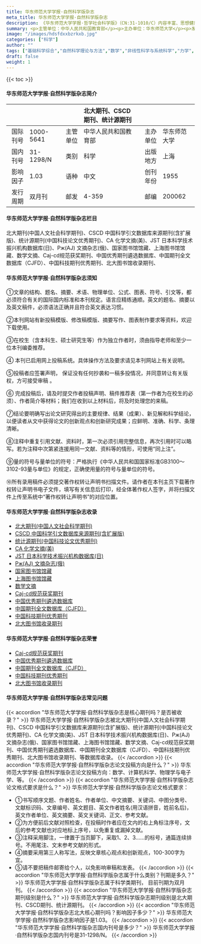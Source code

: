 ```yaml
---
title: 华东师范大学学报·自然科学版杂志
meta_title: 华东师范大学学报·自然科学版杂志
description: 《华东师范大学学报·哲学社会科学版》（CN:31-1010/C）内容丰富、思想健康，1953年创刊，目前以双月刊形式发行，刊物一向重视推进学术对话与学术创新，致力于搭建跨学科交流平台，杂志对外积极扩大宣传，致力于提高杂志质量与影响。该期刊以反映华东师范大学及国内外自然科学研究成果为主，涵盖了数学、物理、化学、生命科学、信息科学等多个自然科学领域。 《华东师范大学学报·自然科学版》以高水平的学术论文和具有创新性的研究报告为主要发表内容，旨在推动中国自然科学的发展，促进国内外学术交流。该期刊具有较高的影响因子和被引频次，在国内外学术界享有良好的声誉。该期刊的编辑团队由来自华东师范大学及国内外其他知名高校的专家学者组成，他们具有丰富的学术经验和编辑能力，致力于提高期刊的学术质量和影响力。期刊编辑部与国内外众多高校和研究机构建立了紧密的合作关系，为期刊的快速发展提供了有力支持。 近年来，《华东师范大学学报·自然科学版》在保持传统优势的同时，不断探索创新，推出了一系列特色栏目和专题研究。这些栏目涵盖了当前自然科学研究的热点问题和技术前沿，为读者提供了更加丰富和深入的学术资料。此外，还积极开展国际合作与交流，吸引了越来越多的国际优秀稿件和海外专家参与该刊的编辑工作。这不仅提高了期刊的国际化程度，也进一步扩大了该期刊在国际学术界的影响力。
summary: <p>主管单位：中华人民共和国教育部</p><p>主办单位：华东师范大学</p><p>发行级别：北大期刊、CSCD期刊、统计源期刊</p><p>发行周期：双月刊</p>
image: "/images/hdsfdxxbzrkxb.jpg"
categories: ["科学"]
author: ""
tags: ["基础科学综合","自然科学理论与方法","数学","非线性科学与系统科学","力学","物理学","生物学","天文学","自然地理学测绘学","气象学","海洋学","地质学","地球物理学","资源科学",]
draft: false
weight: 1
---
```


{{< toc >}}

#### 华东师范大学学报·自然科学版杂志简介
|               |                               |               | 北大期刊、CSCD期刊、统计源期刊        |               |                           |
| ------------: | :---------------------------- | ------------: | :---------------------------- | ------------: | :------------------------ |
| 国际刊号      | 1000-5641   | 主管单位      | 中华人民共和国教育部     | 主办单位      | 华东师范大学     |
| 国内刊号      | 31-1298/N        | 类别          | 科学       | 出版地方      | 上海           |
| 影响因子      | 1.03        | 语种          | 中文             | 创刊年份      | 1955    |
| 发行周期      | 双月刊    | 邮发          | 4-359              | 邮编          | 200062      |

#### 华东师范大学学报·自然科学版杂志栏目
<span>北大期刊(中国人文社会科学期刊)</span>、<span>CSCD 中国科学引文数据库来源期刊(含扩展版)</span>、<span>统计源期刊(中国科技论文优秀期刊)</span>、<span>CA 化学文摘(美)</span>、<span>JST 日本科学技术振兴机构数据库(日)</span>、<span>Pж(AJ) 文摘杂志(俄)</span>、<span>国家图书馆馆藏</span>、<span>上海图书馆馆藏</span>、<span>数学文摘</span>、<span>Caj-cd规范获奖期刊</span>、<span>中国优秀期刊遴选数据库</span>、<span>中国期刊全文数据库（CJFD）</span>、<span>中国科技期刊优秀期刊</span>、<span>北大图书馆收录期刊</span>、

#### 华东师范大学学报·自然科学版杂志须知
<p><p>
	①文章的结构、题名、摘要、术语、物理单位、公式、图表、符号、引文等，都必须符合有关的国际国内标准和本刊规定。语言应精练通顺。英文的题名、摘要以及英文稿件，必须语法正确并且符合英文表达习惯。
</p><p>
	②本刊网站有新投稿模版、修改稿模版、摘要写作、图表制作要求等资料，欢迎下载使用。
</p><p>
	③在校生（含本科生、硕士研究生等）作为独立作者时，须由指导老师和至少一位本刊编委推荐。
</p><p>
	④ 本刊已启用网上投稿系统。具体操作方法及要求请见本刊网站上有关说明。
</p><p>
	⑤投稿者应签署声明， 保证没有任何抄袭和一稿多投情况，并同意转让有关版权，方可接受审稿 。
</p><p>
	⑥ 完成投稿后，请及时提交作者投稿声明、稿件推荐表（第一作者为在校生的必须）、作者简介等材料；我们在收到以上材料后，将及时处理您的来稿。
</p><p>
	⑦结论要明确写出论文研究得出的主要规律、结果（成果）、新见解和科学结论，以便读者从文中获得论文的创新观点和创新研究成果；应鲜明、准确、科学、条理清晰。
</p><p>
	⑧注释中重复引用文献、资料时，第一次必须引用完整信息，再次引用时可以略写。若为注释中次第紧连援用同一文献、资料等的情形，可使用“同上注”。
</p><p>
	⑨量的符号与量单位的符号：严格执行《中华人民共和国国家标准GB3100～3102-93量与单位》的规定，正确使用量的符号与量单位的符号。
</p><p>
	⑩所有录用稿件必须提交著作权转让声明书扫描文件。请作者在本刊主页下载著作权转让声明书电子文件，填写有关信息后打印，经全体著作权人签字，并将扫描文件上传至系统中“著作权转让声明书”的对应位置。
</p></p>


#### 华东师范大学学报·自然科学版杂志收录
<ul>
    <li class="inline-block">
        <a class="bg-theme-light hover:bg-primary dark:bg-darkmode-theme-light dark:hover:bg-darkmode-primary dark:hover:text-dark m-1 block rounded px-3 py-1 hover:text-white" href="#华东师范大学学报·自然科学版杂志收录">
        北大期刊(中国人文社会科学期刊)
        </a>
    </li>
    <li class="inline-block">
        <a class="bg-theme-light hover:bg-primary dark:bg-darkmode-theme-light dark:hover:bg-darkmode-primary dark:hover:text-dark m-1 block rounded px-3 py-1 hover:text-white" href="#华东师范大学学报·自然科学版杂志收录">
        CSCD 中国科学引文数据库来源期刊(含扩展版)
        </a>
    </li>
    <li class="inline-block">
        <a class="bg-theme-light hover:bg-primary dark:bg-darkmode-theme-light dark:hover:bg-darkmode-primary dark:hover:text-dark m-1 block rounded px-3 py-1 hover:text-white" href="#华东师范大学学报·自然科学版杂志收录">
        统计源期刊(中国科技论文优秀期刊)
        </a>
    </li>
    <li class="inline-block">
        <a class="bg-theme-light hover:bg-primary dark:bg-darkmode-theme-light dark:hover:bg-darkmode-primary dark:hover:text-dark m-1 block rounded px-3 py-1 hover:text-white" href="#华东师范大学学报·自然科学版杂志收录">
        CA 化学文摘(美)
        </a>
    </li>
    <li class="inline-block">
        <a class="bg-theme-light hover:bg-primary dark:bg-darkmode-theme-light dark:hover:bg-darkmode-primary dark:hover:text-dark m-1 block rounded px-3 py-1 hover:text-white" href="#华东师范大学学报·自然科学版杂志收录">
        JST 日本科学技术振兴机构数据库(日)
        </a>
    </li>
    <li class="inline-block">
        <a class="bg-theme-light hover:bg-primary dark:bg-darkmode-theme-light dark:hover:bg-darkmode-primary dark:hover:text-dark m-1 block rounded px-3 py-1 hover:text-white" href="#华东师范大学学报·自然科学版杂志收录">
        Pж(AJ) 文摘杂志(俄)
        </a>
    </li>
    <li class="inline-block">
        <a class="bg-theme-light hover:bg-primary dark:bg-darkmode-theme-light dark:hover:bg-darkmode-primary dark:hover:text-dark m-1 block rounded px-3 py-1 hover:text-white" href="#华东师范大学学报·自然科学版杂志收录">
        国家图书馆馆藏
        </a>
    </li>
    <li class="inline-block">
        <a class="bg-theme-light hover:bg-primary dark:bg-darkmode-theme-light dark:hover:bg-darkmode-primary dark:hover:text-dark m-1 block rounded px-3 py-1 hover:text-white" href="#华东师范大学学报·自然科学版杂志收录">
        上海图书馆馆藏
        </a>
    </li>
    <li class="inline-block">
        <a class="bg-theme-light hover:bg-primary dark:bg-darkmode-theme-light dark:hover:bg-darkmode-primary dark:hover:text-dark m-1 block rounded px-3 py-1 hover:text-white" href="#华东师范大学学报·自然科学版杂志收录">
        数学文摘
        </a>
    </li>
    <li class="inline-block">
        <a class="bg-theme-light hover:bg-primary dark:bg-darkmode-theme-light dark:hover:bg-darkmode-primary dark:hover:text-dark m-1 block rounded px-3 py-1 hover:text-white" href="#华东师范大学学报·自然科学版杂志收录">
        Caj-cd规范获奖期刊
        </a>
    </li>
    <li class="inline-block">
        <a class="bg-theme-light hover:bg-primary dark:bg-darkmode-theme-light dark:hover:bg-darkmode-primary dark:hover:text-dark m-1 block rounded px-3 py-1 hover:text-white" href="#华东师范大学学报·自然科学版杂志收录">
        中国优秀期刊遴选数据库
        </a>
    </li>
    <li class="inline-block">
        <a class="bg-theme-light hover:bg-primary dark:bg-darkmode-theme-light dark:hover:bg-darkmode-primary dark:hover:text-dark m-1 block rounded px-3 py-1 hover:text-white" href="#华东师范大学学报·自然科学版杂志收录">
        中国期刊全文数据库（CJFD）
        </a>
    </li>
    <li class="inline-block">
        <a class="bg-theme-light hover:bg-primary dark:bg-darkmode-theme-light dark:hover:bg-darkmode-primary dark:hover:text-dark m-1 block rounded px-3 py-1 hover:text-white" href="#华东师范大学学报·自然科学版杂志收录">
        中国科技期刊优秀期刊
        </a>
    </li>
    <li class="inline-block">
        <a class="bg-theme-light hover:bg-primary dark:bg-darkmode-theme-light dark:hover:bg-darkmode-primary dark:hover:text-dark m-1 block rounded px-3 py-1 hover:text-white" href="#华东师范大学学报·自然科学版杂志收录">
        北大图书馆收录期刊
        </a>
    </li>
</ul>



#### 华东师范大学学报·自然科学版杂志荣誉
<ul>
    <li class="inline-block">
        <a class="bg-theme-light hover:bg-primary dark:bg-darkmode-theme-light dark:hover:bg-darkmode-primary dark:hover:text-dark m-1 block rounded px-3 py-1 hover:text-white" href="#华东师范大学学报·自然科学版杂志荣誉">
        Caj-cd规范获奖期刊
        </a>
    </li>
    <li class="inline-block">
        <a class="bg-theme-light hover:bg-primary dark:bg-darkmode-theme-light dark:hover:bg-darkmode-primary dark:hover:text-dark m-1 block rounded px-3 py-1 hover:text-white" href="#华东师范大学学报·自然科学版杂志荣誉">
        中国优秀期刊遴选数据库
        </a>
    </li>
    <li class="inline-block">
        <a class="bg-theme-light hover:bg-primary dark:bg-darkmode-theme-light dark:hover:bg-darkmode-primary dark:hover:text-dark m-1 block rounded px-3 py-1 hover:text-white" href="#华东师范大学学报·自然科学版杂志荣誉">
        中国期刊全文数据库（CJFD）
        </a>
    </li>
    <li class="inline-block">
        <a class="bg-theme-light hover:bg-primary dark:bg-darkmode-theme-light dark:hover:bg-darkmode-primary dark:hover:text-dark m-1 block rounded px-3 py-1 hover:text-white" href="#华东师范大学学报·自然科学版杂志荣誉">
        中国科技期刊优秀期刊
        </a>
    </li>
    <li class="inline-block">
        <a class="bg-theme-light hover:bg-primary dark:bg-darkmode-theme-light dark:hover:bg-darkmode-primary dark:hover:text-dark m-1 block rounded px-3 py-1 hover:text-white" href="#华东师范大学学报·自然科学版杂志荣誉">
        北大图书馆收录期刊
        </a>
    </li>
</ul>












#### 华东师范大学学报·自然科学版杂志常见问题
{{< accordion "华东师范大学学报·自然科学版杂志是核心期刊吗？是否被收录？" >}}
华东师范大学学报·自然科学版杂志被北大期刊(中国人文社会科学期刊)、CSCD 中国科学引文数据库来源期刊(含扩展版)、统计源期刊(中国科技论文优秀期刊)、CA 化学文摘(美)、JST 日本科学技术振兴机构数据库(日)、Pж(AJ) 文摘杂志(俄)、国家图书馆馆藏、上海图书馆馆藏、数学文摘、Caj-cd规范获奖期刊、中国优秀期刊遴选数据库、中国期刊全文数据库（CJFD）、中国科技期刊优秀期刊、北大图书馆收录期刊、等数据库收录。
{{< /accordion >}}
{{< accordion "华东师范大学学报·自然科学版杂志论文投稿方向是什么？" >}}
华东师范大学学报·自然科学版杂志论文投稿方向：数学、计算机科学、物理学与电子学、等。
{{< /accordion >}}
{{< accordion "华东师范大学学报·自然科学版杂志论文格式要求是什么？" >}}
华东师范大学学报·自然科学版杂志论文格式要求：
- ①书写顺序文题、作者姓名、作者单位、中文摘要、关键词、中图分类号、文献标识码、文章编号、英文题目、英文作者姓名(用汉语拼音，姓前名后)，英文作者单位、英文摘要、英文关键词、正文、参考文献。
- ②为方便前后文献对照检查，在投稿时作者应在文内的右上角标注序号，文后的参考文献也对应地标上序号，以免重复或漏掉文献。
- ③注释采用脚注，一律置于当页脚下，采取1、2、3……的标号，通篇连续排号。不用尾注、文末参考文献的形式。
- ④摘要采用第三人称写法，反映文章核心观点和创新观点，100-300字为宜。
- ⑤请不要把稿件邮寄给个人，以免影响审稿和发表。
{{< /accordion >}}
{{< accordion "华东师范大学学报·自然科学版杂志属于什么类别？刊期是多久？" >}}
华东师范大学学报·自然科学版杂志属于科学类期刊， 目前刊期为双月刊。
{{< /accordion >}}
{{< accordion "华东师范大学学报·自然科学版杂志期刊级别是什么？" >}}
华东师范大学学报·自然科学版杂志期刊级别是北大期刊、CSCD期刊、统计源期刊。
{{< /accordion >}}
{{< accordion "华东师范大学学报·自然科学版杂志北大核心期刊吗？影响因子多少？" >}}
华东师范大学学报·自然科学版杂志影响因子是1.03。
{{< /accordion >}}
{{< accordion "华东师范大学学报·自然科学版杂志国内刊号是多少？" >}}
华东师范大学学报·自然科学版杂志国内刊号是31-1298/N。
{{< /accordion >}}